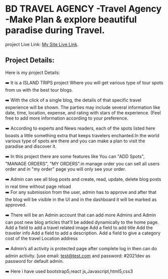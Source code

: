 # BD TRAVEL AGENCY -Travel Agency -Make Plan & explore beautiful paradise during Travel.

project Live Link: [My Site Live Link](https://tour-island.web.app/).

## Project Details:

Here is my project Details:

:arrow_right: It is a ISLAND TRIPS project Where you will get various type of tour spots from us with the best tour blogs.  <br/>

:arrow_right: With the click of a single blog, the details of that specific travel experience will be shown. The parties may include several information like date, time, location, expense, and rating with stars of the experience. (Feel free to add more information according to your preference. <br/>

:arrow_right: According to experts and News readers, each of the spots listed here boasts a little something extra that keeps travelers enchanted.In the world various type of spots are there and you can make a plan to visit the paradise and discover it.<br/>

:arrow_right: In this project there are some features like You can "ADD Spots", "MANAGE ORDERS", "MY ORDERS".in manage order you can sell all users order and in "my order" page you will only see your order.<br/>

:arrow_right: Admin can see all blog posts and create, read, update, delete blog posts in real time without page reload<br/>
:arrow_right: For any submission from the user, admin has to approve and after that the blog will be visible in the UI and in the dashboard it will be marked as approved.<br/>

:arrow_right: There will be an Admin account that can add more Admins and Admin can post new blog articles that’ll be added dynamically to the home page.
Add a field to add a travel related image
Add a field to add title
Add the traveler info
Add a field to add a description.
Add a field to give a category 
cost of the travel
Location address
<br/>

:arrow_right: Admin’s all activity is protected page after complete log in then can do admin activity. [use email: test@test.com and password: #2021dev as password for default admin.<br/>



:arrow_right: Here i have used bootstrap5,react js,Javascript,html5,css3